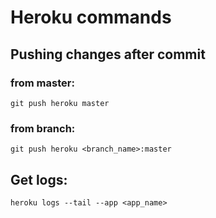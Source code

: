 # Heroku commands 
## Pushing changes after commit
### from master:
```git push heroku master```

### from branch:
```git push heroku <branch_name>:master```

## Get logs:
```heroku logs --tail --app <app_name>```
